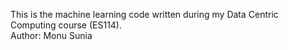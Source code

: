 This is the machine learning code written during my Data Centric Computing course (ES114).
<br>
Author: Monu Sunia
